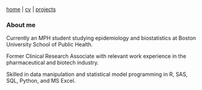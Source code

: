 [home](thyangjes.github.io/) | [cv](https://thyangjes.github.io//files/Tzu-Hsuan_Yang_Resume_May2024.pdf) | [projects](https://thyangjes.github.io//projects.html) 

### About me

Currently an MPH student studying epidemiology and biostatistics at Boston University School of Public Health.

Former Clinical Research Associate with relevant work experience in the pharmaceutical and biotech industry.

Skilled in data manipulation and statistical model programming in R, SAS, SQL, Python, and MS Excel.

